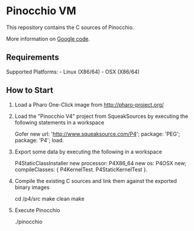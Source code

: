 Pinocchio VM
============

This repository contains the C sources of Pinocchio.

More information on [Google code](http://code.google.com/p/pinocchiovm/).


Requirements
------------

Supported Platforms:
    - Linux (X86/64)
    - OSX (X86/64)

How to Start
------------

1. Load a Pharo One-Click image from http://pharo-project.org/
    
    

2. Load the "Pinocchio V4" project from SqueakSources by executing the following 
   statements in a workspace
    
    Gofer new
	    url: 'http://www.squeaksource.com/P4';
        package: 'PEG';
	    package: 'P4';
	    load.
    

3. Export some data by executing the following in a workspace

    P4StaticClassInstaller new
    	processor: P4X86_64 new
    	os: P4OSX new;
    	compileClasses: {
    		P4KernelTest.
    		P4StaticKernelTest }.


4. Compile the existing C sources and link them against the exported binary images

    cd /p4/src
    make clean
    make


5. Execute Pinocchio
    
    ./pinocchio
